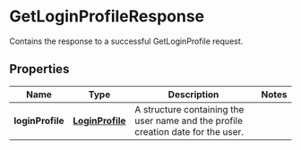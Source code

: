 

# GetLoginProfileResponse

Contains the response to a successful <a>GetLoginProfile</a> request. 

## Properties

| Name | Type | Description | Notes |
|------------ | ------------- | ------------- | -------------|
|**loginProfile** | [**LoginProfile**](LoginProfile.md) | A structure containing the user name and the profile creation date for the user. |  |



